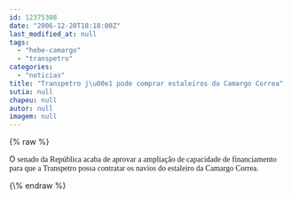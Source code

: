 ```yaml
---
id: 12375308
date: "2006-12-20T18:18:00Z"
last_modified_at: null
tags:
  - "hebe-camargo"
  - "transpetro"
categories:
  - "noticias"
title: "Transpetro j\u00e1 pode comprar estaleiros da Camargo Correa"
sutia: null
chapeu: null
autor: null
imagem: null
---
```

{\% raw %}
<p>O<FONT face=Verdana> senado da República acaba de aprovar a ampliação de capacidade de financiamento para que a Transpetro possa contratar os navios do estaleiro da Camargo Correa.</FONT>  </p>
{\% endraw %}